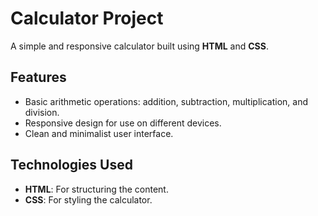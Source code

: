 
# Calculator Project

A simple and responsive calculator built using **HTML** and **CSS**.

## Features
- Basic arithmetic operations: addition, subtraction, multiplication, and division.
- Responsive design for use on different devices.
- Clean and minimalist user interface.

## Technologies Used
- **HTML**: For structuring the content.
- **CSS**: For styling the calculator.
